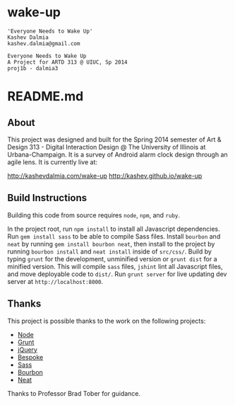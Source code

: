 wake-up
=======

    'Everyone Needs to Wake Up'
    Kashev Dalmia
    kashev.dalmia@gmail.com

    Everyone Needs to Wake Up
    A Project for ARTD 313 @ UIUC, Sp 2014
    proj1b - dalmia3

# README.md

## About
This project was designed and built for the Spring 2014 semester of Art & Design 313 - Digital Interaction Design @ The University of Illinois at Urbana-Champaign. It is a survey of Android alarm clock design through an agile lens. It is currently live at:

http://kashevdalmia.com/wake-up
http://kashev.github.io/wake-up

## Build Instructions
Building this code from source requires `node`, `npm`, and `ruby`.

In the project root, run `npm install` to install all Javascript dependencies. Run `gem install sass` to be able to compile Sass files. Install `bourbon` and `neat` by running `gem install bourbon neat`, then install to the project by running `bourbon install` and `neat install` inside of `src/css/`. Build by typing `grunt` for the development, unminified version or `grunt dist` for a minified version. This will compile `sass` files, `jshint` lint all Javascript files, and move deployable code to `dist/`. Run `grunt server` for live updating dev server at `http://localhost:8000`.

## Thanks
This project is possible thanks to the work on the following projects:
- [Node](http://nodejs.org/)
- [Grunt](http://gruntjs.com/)
- [jQuery](http://jquery.com/)
- [Bespoke](http://markdalgleish.com/projects/bespoke.js/)
- [Sass](http://sass-lang.com/)
- [Bourbon](http://bourbon.io/)
- [Neat](http://neat.bourbon.io/)

Thanks to Professor Brad Tober for guidance.
